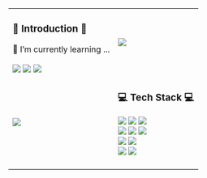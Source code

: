 <div align="center">
  <table>
    <tr>
      <td>
        <h3>👾 Introduction 👾</h3>
        🌱 I’m currently learning ...<br/><br/>
        <a href="https://hits.seeyoufarm.com" target="_blank"><img src="https://hits.seeyoufarm.com/api/count/incr/badge.svg?url=https%3A%2F%2Fgithub.com%2Fjungyunmok%2Fhit-counter&count_bg=%2379C83D&title_bg=%23555555&icon=&icon_color=%23E7E7E7&title=hits&edge_flat=false"/></a>
        <a href="https://luppang.tistory.com"><img src="http://img.shields.io/badge/-Blog-655ced?style=flat&logo=Tistory&link=https://luppang.tistory.com"/></a>
        <a href="mailto:jungyunmok@gmail.com"><img src="https://img.shields.io/badge/Gmail-d14836?style=flat-square&logo=Gmail&logoColor=white&link=mailto:jungyunmok@gmail.com"/></a>
      </td>
      <td>
         <img src="https://github-readme-stats.vercel.app/api/top-langs/?username=jungyunmok&layout=compact">
      </td>
    </tr>
    <tr>
      <td>
         <img src="https://github-readme-stats.vercel.app/api?username=jungyunmok&show_icons=true">
      </td>
      <td>
        <h3>💻 Tech Stack 💻</h3>
        <img src="https://img.shields.io/badge/Java-007396?style=flat&logo=Conda-Forge&logoColor=white" />
        <img src="https://img.shields.io/badge/Spring-6DB33F?style=flat&logo=Spring&logoColor=white" />
        <img src="https://img.shields.io/badge/Oracle%20SQL-F80000?style=flat&logo=Oracle&logoColor=white" />
        <br>
        <img src="https://img.shields.io/badge/JavaScript-F7DF1E?style=flat&logo=JavaScript&logoColor=white" />
        <img src="https://img.shields.io/badge/react-61DAFB?style=flat&logo=react&logoColor=white">
        <img src="https://img.shields.io/badge/Tomcat-F8DC75?style=flat&logo=ApacheTomcat&logoColor=white" />
        <br>
        <img src="https://img.shields.io/badge/Eclipse-2C2255?style=flat&logo=EclipseIDE&logoColor=white" />
        <img src="https://img.shields.io/badge/Visual%20Studio%20Code-007ACC?style=flat&logo=VisualStudioCode&logoColor=white" />
        <br>
        <img src="https://img.shields.io/badge/GitHub-181717?style=flat&logo=GitHub&logoColor=white" />
        <img src="https://img.shields.io/badge/Slack-4A154B?style=flat&logo=Slack&logoColor=white"/><br><br>
      </td>
    </tr>
  </table>
</div>
